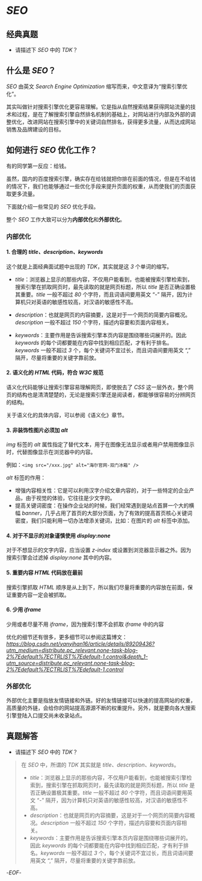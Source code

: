 # *SEO*



## 经典真题



- 请描述下 *SEO* 中的 *TDK*？



## 什么是 *SEO*？
*SEO* 由英文 *Search Engine Optimization* 缩写而来，中文意译为“搜索引擎优化”。

其实叫做针对搜索引擎优化更容易理解。它是指从自然搜索结果获得网站流量的技术和过程，是在了解搜索引擎自然排名机制的基础上，对网站进行内部及外部的调整优化，改进网站在搜索引擎中的关键词自然排名，获得更多流量，从而达成网站销售及品牌建设的目标。



## 如何进行 *SEO* 优化工作？



有的同学第一反应：给钱。

虽然，国内的百度搜索引擎，确实存在给钱就把你排在前面的情况，但是在不给钱的情况下，我们也能够通过一些优化手段来提升页面的权重，从而使我们的页面获取更多流量。



下面就介绍一些常见的 *SEO* 优化手段。



整个 *SEO* 工作大致可以分为**内部优化**和**外部优化**。



### 内部优化



#### 1. 合理的 *title、description、keywords*

这个就是上面经典面试题中出现的 *TDK*，其实就是这 *3* 个单词的缩写。



- *title*：浏览器上显示的那些内容，不仅用户能看到，也能被搜索引擎检索到，搜索引擎在抓取网页时，最先读取的就是网页标题，所以 *title* 是否正确设置极其重要。*title* 一般不超过 *80* 个字符，而且词语间要用英文 “-” 隔开，因为计算机只对英语的敏感性较高，对汉语的敏感性不高。

- *description*：也就是网页的内容摘要，这是对于一个网页的简要内容概况。*description* 一般不超过 *150* 个字符，描述内容要和页面内容相关。

- *keywords*：主要作用是告诉搜索引擎本页内容是围绕哪些词展开的。因此 *keywords* 的每个词都要能在内容中找到相应匹配，才有利于排名。*keywords* 一般不超过 *3* 个，每个关键词不宜过长，而且词语间要用英文 “,” 隔开，尽量将重要的关键字靠前放。

  

#### 2. 语义化的 *HTML* 代码，符合 *W3C* 规范



语义化代码能够让搜索引擎容易理解网页，即使脱去了 *CSS* 这一层外衣，整个网页的结构也是清清楚楚的，无论是搜索引擎还是阅读者，都能够很容易的分辨网页的结构。

关于语义化的具体内容，可以参阅《语义化》章节。



#### 3. 非装饰性图片必须加 *alt*



*img* 标签的 *alt* 属性指定了替代文本，用于在图像无法显示或者用户禁用图像显示时，代替图像显示在浏览器中的内容。

例如：`<img src="/xxx.jpg" alt="海尔官网-双门冰箱" />`

*alt* 标签的作用：

- 增强内容相关性：它是可以利用汉字介绍文章内容的，对于一些特定的企业产品，由于视觉的体验，它往往是少文字的。  
- 提高关键词密度：在操作企业站的时候，我们经常遇到是站点首屏一个大的横幅 *banner*，几乎占用了首页的大部分页面，为了有效的提高首页核心关键词密度，我们只能利用一切办法增添关键词，比如：在图片的 *alt* 标签中添加。  



#### 4. 对于不显示的对象谨慎使用 *display:none*



对于不想显示的文字内容，应当设置 *z-index* 或设置到浏览器显示器之外。因为搜索引擎会过滤掉 *display:none* 其中的内容。



#### 5. 重要内容 *HTML* 代码放在最前



搜索引擎抓取 *HTML* 顺序是从上到下，所以我们尽量将重要的内容放在前面，保证重要内容一定会被抓取。



#### 6. 少用 *iframe*

少用或者尽量不用 *iframe*，因为搜索引擎不会抓取 *iframe* 中的内容



优化的细节还有很多，更多细节可以参阅这篇博文：*https://blog.csdn.net/yanyihan16/article/details/89209436?utm_medium=distribute.pc_relevant.none-task-blog-2%7Edefault%7ECTRLIST%7Edefault-1.control&depth_1-utm_source=distribute.pc_relevant.none-task-blog-2%7Edefault%7ECTRLIST%7Edefault-1.control*



### 外部优化



外部优化主要是指放友情链接和外链。好的友情链接可以快速的提高网站的权重，高质量的外链，会给你的网站提高源源不断的权重提升。另外，就是要向各大搜索引擎登陆入口提交尚未收录站点。



## 真题解答



- 请描述下 *SEO* 中的 *TDK*？

>在 *SEO* 中，所谓的 *TDK* 其实就是 *title、description、keywords*。
>
>- *title*：浏览器上显示的那些内容，不仅用户能看到，也能被搜索引擎检索到，搜索引擎在抓取网页时，最先读取的就是网页标题，所以 *title* 是否正确设置极其重要。*title* 一般不超过 *80* 个字符，而且词语间要用英文 “-” 隔开，因为计算机只对英语的敏感性较高，对汉语的敏感性不高。
>- *description*：也就是网页的内容摘要，这是对于一个网页的简要内容概况。*description* 一般不超过 *150* 个字符，描述内容要和页面内容相关。
>- *keywords*：主要作用是告诉搜索引擎本页内容是围绕哪些词展开的。因此 *keywords* 的每个词都要能在内容中找到相应匹配，才有利于排名。*keywords* 一般不超过 *3* 个，每个关键词不宜过长，而且词语间要用英文 “,” 隔开，尽量将重要的关键字靠前放。



-*EOF*-

